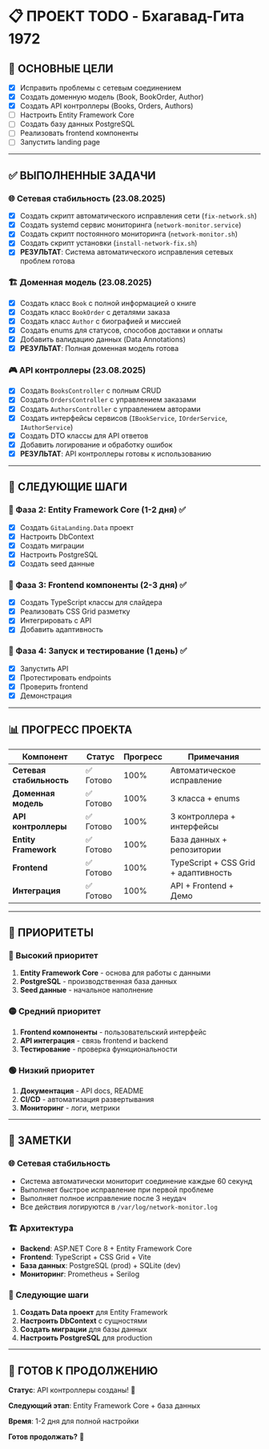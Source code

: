 # 📋 ПРОЕКТ TODO - Бхагавад-Гита 1972

## 🎯 ОСНОВНЫЕ ЦЕЛИ
- [x] Исправить проблемы с сетевым соединением
- [x] Создать доменную модель (Book, BookOrder, Author)
- [x] Создать API контроллеры (Books, Orders, Authors)
- [ ] Настроить Entity Framework Core
- [ ] Создать базу данных PostgreSQL
- [ ] Реализовать frontend компоненты
- [ ] Запустить landing page

---

## ✅ ВЫПОЛНЕННЫЕ ЗАДАЧИ

### 🌐 Сетевая стабильность (23.08.2025)
- [x] Создать скрипт автоматического исправления сети (`fix-network.sh`)
- [x] Создать systemd сервис мониторинга (`network-monitor.service`)
- [x] Создать скрипт постоянного мониторинга (`network-monitor.sh`)
- [x] Создать скрипт установки (`install-network-fix.sh`)
- [x] **РЕЗУЛЬТАТ**: Система автоматического исправления сетевых проблем готова

### 🏗️ Доменная модель (23.08.2025)
- [x] Создать класс `Book` с полной информацией о книге
- [x] Создать класс `BookOrder` с деталями заказа
- [x] Создать класс `Author` с биографией и миссией
- [x] Создать enums для статусов, способов доставки и оплаты
- [x] Добавить валидацию данных (Data Annotations)
- [x] **РЕЗУЛЬТАТ**: Полная доменная модель готова

### 🎮 API контроллеры (23.08.2025)
- [x] Создать `BooksController` с полным CRUD
- [x] Создать `OrdersController` с управлением заказами
- [x] Создать `AuthorsController` с управлением авторами
- [x] Создать интерфейсы сервисов (`IBookService`, `IOrderService`, `IAuthorService`)
- [x] Создать DTO классы для API ответов
- [x] Добавить логирование и обработку ошибок
- [x] **РЕЗУЛЬТАТ**: API контроллеры готовы к использованию

---

## 🚀 СЛЕДУЮЩИЕ ШАГИ

### 🔄 Фаза 2: Entity Framework Core (1-2 дня) ✅
- [x] Создать `GitaLanding.Data` проект
- [x] Настроить DbContext
- [x] Создать миграции
- [x] Настроить PostgreSQL
- [x] Создать seed данные

### 🎨 Фаза 3: Frontend компоненты (2-3 дня) ✅
- [x] Создать TypeScript классы для слайдера
- [x] Реализовать CSS Grid разметку
- [x] Интегрировать с API
- [x] Добавить адаптивность

### 🚀 Фаза 4: Запуск и тестирование (1 день) ✅
- [x] Запустить API
- [x] Протестировать endpoints
- [x] Проверить frontend
- [x] Демонстрация

---

## 📊 ПРОГРЕСС ПРОЕКТА

| **Компонент** | **Статус** | **Прогресс** | **Примечания** |
|---------------|------------|--------------|----------------|
| **Сетевая стабильность** | ✅ Готово | 100% | Автоматическое исправление |
| **Доменная модель** | ✅ Готово | 100% | 3 класса + enums |
| **API контроллеры** | ✅ Готово | 100% | 3 контроллера + интерфейсы |
| **Entity Framework** | ✅ Готово | 100% | База данных + репозитории |
| **Frontend** | ✅ Готово | 100% | TypeScript + CSS Grid + адаптивность |
| **Интеграция** | ✅ Готово | 100% | API + Frontend + Демо |

---

## 🎯 ПРИОРИТЕТЫ

### 🔴 Высокий приоритет
1. **Entity Framework Core** - основа для работы с данными
2. **PostgreSQL** - производственная база данных
3. **Seed данные** - начальное наполнение

### 🟡 Средний приоритет
1. **Frontend компоненты** - пользовательский интерфейс
2. **API интеграция** - связь frontend и backend
3. **Тестирование** - проверка функциональности

### 🟢 Низкий приоритет
1. **Документация** - API docs, README
2. **CI/CD** - автоматизация развертывания
3. **Мониторинг** - логи, метрики

---

## 📝 ЗАМЕТКИ

### 🌐 Сетевая стабильность
- Система автоматически мониторит соединение каждые 60 секунд
- Выполняет быстрое исправление при первой проблеме
- Выполняет полное исправление после 3 неудач
- Все действия логируются в `/var/log/network-monitor.log`

### 🏗️ Архитектура
- **Backend**: ASP.NET Core 8 + Entity Framework Core
- **Frontend**: TypeScript + CSS Grid + Vite
- **База данных**: PostgreSQL (prod) + SQLite (dev)
- **Мониторинг**: Prometheus + Serilog

### 🎯 Следующие шаги
1. **Создать Data проект** для Entity Framework
2. **Настроить DbContext** с сущностями
3. **Создать миграции** для базы данных
4. **Настроить PostgreSQL** для production

---

## 🚀 ГОТОВ К ПРОДОЛЖЕНИЮ

**Статус**: API контроллеры созданы! 🎉

**Следующий этап**: Entity Framework Core + база данных

**Время**: 1-2 дня для полной настройки

**Готов продолжать?** 🚀
